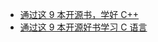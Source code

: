 
* [通过这 9 本开源书，学好 C++](http://blog.jobbole.com/110975/)
* [通过这 9 本开源好书学习 C 语言](http://blog.jobbole.com/110148/)
